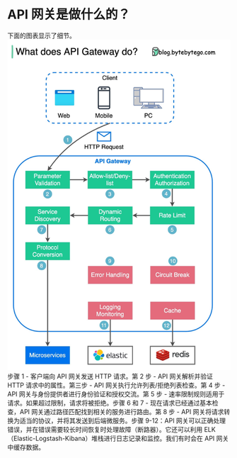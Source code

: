 # API 网关是做什么的？

下面的图表显示了细节。![](../images/api_gateway.jpg)步骤 1 - 客户端向 API 网关发送 HTTP 请求。第 2 步 - API 网关解析并验证 HTTP 请求中的属性。第三步 - API 网关执行允许列表/拒绝列表检查。第 4 步 - API 网关与身份提供者进行身份验证和授权交流。第 5 步 - 速率限制规则适用于请求。如果超过限制，请求将被拒绝。步骤 6 和 7 - 现在请求已经通过基本检查，API 网关通过路径匹配找到相关的服务进行路由。第 8 步 - API 网关将请求转换为适当的协议，并将其发送到后端微服务。步骤 9-12：API 网关可以正确处理错误，并在错误需要较长时间恢复时处理故障（断路器）。它还可以利用 ELK（Elastic-Logstash-Kibana）堆栈进行日志记录和监控。我们有时会在 API 网关中缓存数据。